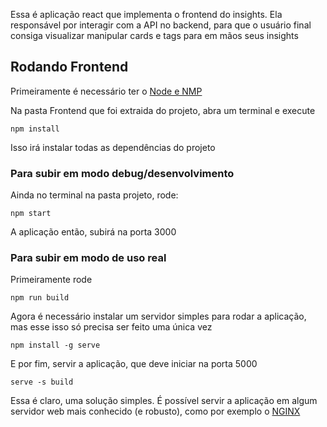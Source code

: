 Essa é aplicação react que implementa o frontend do insights. Ela responsável por interagir com a API no backend, para que o usuário final consiga visualizar manipular cards e tags para em mãos seus insights

## Rodando Frontend

Primeiramente é necessário ter o [Node e NMP](https://nodejs.org/en/download/)

Na pasta Frontend que foi extraida do projeto, abra um terminal e execute

```
npm install
```

Isso irá instalar todas as dependências do projeto

### Para subir em modo debug/desenvolvimento

Ainda no terminal na pasta projeto, rode:

```
npm start
```

A aplicação então, subirá na porta 3000

### Para subir em modo de uso real

Primeiramente rode
```
npm run build
```
Agora é necessário instalar um servidor simples para rodar a aplicação, mas esse isso só precisa ser feito uma única vez
```
npm install -g serve
```

E por fim, servir a aplicação, que deve iniciar na porta 5000
```
serve -s build
```

Essa é claro, uma solução simples. É possível servir a aplicação em algum servidor web mais conhecido (e robusto), como por exemplo o [NGINX](https://www.nginx.com/)

